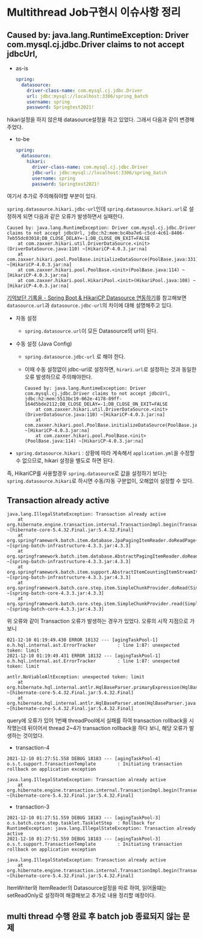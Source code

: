 # Multithread Job구현시 이슈사항 정리

## Caused by: java.lang.RuntimeException: Driver com.mysql.cj.jdbc.Driver claims to not accept jdbcUrl,

- as-is

  ```yaml
  spring:
    datasource:
      driver-class-name: com.mysql.cj.jdbc.Driver
      url: jdbc:mysql://localhost:3306/spring_batch
      username: spring
      password: Springtest2021!
  ```

hikari설정을 하지 않은채 datasource설정을 하고 있었다. 그래서 다음과 같이 변경해 주었다.

- to-be

  ```yaml
  spring:
    datasource:
      hikari:
        driver-class-name: com.mysql.cj.jdbc.Driver
        jdbc-url: jdbc:mysql://localhost:3306/spring_batch
        username: spring
        password: Springtest2021!
  ```

여기서 추가로 주의해줘야할 부분이 있다.

`spring.datasource.hikari.jdbc-url`인데 `spring.datasource.hikari.url`로 설정하게 되면 다음과 같은 오류가 발생하면서 실패한다.

```
Caused by: java.lang.RuntimeException: Driver com.mysql.cj.jdbc.Driver claims to not accept jdbcUrl, jdbc:h2:mem:bc4ba7e6-c5cd-4c61-8406-7eb55dc03018;DB_CLOSE_DELAY=-1;DB_CLOSE_ON_EXIT=FALSE
	at com.zaxxer.hikari.util.DriverDataSource.<init>(DriverDataSource.java:110) ~[HikariCP-4.0.3.jar:na]
	at com.zaxxer.hikari.pool.PoolBase.initializeDataSource(PoolBase.java:331) ~[HikariCP-4.0.3.jar:na]
	at com.zaxxer.hikari.pool.PoolBase.<init>(PoolBase.java:114) ~[HikariCP-4.0.3.jar:na]
	at com.zaxxer.hikari.pool.HikariPool.<init>(HikariPool.java:108) ~[HikariCP-4.0.3.jar:na]
```



[기억보단 기록을 - Spring Boot & HikariCP Datasource 연동하기](https://jojoldu.tistory.com/296)를 참고해보면 `datasource.url`과 `datasource.jdbc-url`의 차이에 대해 설명해주고 있다.

- 자동 설정

  - `spring.datasource.url`이 모든 Datasource의 url이 된다.

- 수동 설정 (Java Config)

  - `spring.datasource.jdbc-url` 로 해야 한다. 

  - 이때 수동 설정없이 jdbc-url로 설정하면, `hirari.url`로 설정하는 것과 동일한 오류 발생하므로 주의해야한다.

    ```
    Caused by: java.lang.RuntimeException: Driver com.mysql.cj.jdbc.Driver claims to not accept jdbcUrl, jdbc:h2:mem:5513bc19-062e-4178-89ff-164d5bde2112;DB_CLOSE_DELAY=-1;DB_CLOSE_ON_EXIT=FALSE
    	at com.zaxxer.hikari.util.DriverDataSource.<init>(DriverDataSource.java:110) ~[HikariCP-4.0.3.jar:na]
    	at com.zaxxer.hikari.pool.PoolBase.initializeDataSource(PoolBase.java:331) ~[HikariCP-4.0.3.jar:na]
    	at com.zaxxer.hikari.pool.PoolBase.<init>(PoolBase.java:114) ~[HikariCP-4.0.3.jar:na]
    ```

-  `spring.datasource.hikari` : 상황에 따라 계속해서 `application.yml`을 수정할 수 없으므로,  hikari 설정을 별도로 하면 된다.

즉, HikariCP를 사용할경우 `spring.datasource`로 값을 설정하기 보다는 `spring.datasource.hikari`로 하시면 수동/자동 구분없이, 오해없이 설정할 수 있다.

  

## Transaction already active

```
java.lang.IllegalStateException: Transaction already active
	at org.hibernate.engine.transaction.internal.TransactionImpl.begin(TransactionImpl.java:74) ~[hibernate-core-5.4.32.Final.jar:5.4.32.Final]
	at org.springframework.batch.item.database.JpaPagingItemReader.doReadPage(JpaPagingItemReader.java:193) ~[spring-batch-infrastructure-4.3.3.jar:4.3.3]
	at org.springframework.batch.item.database.AbstractPagingItemReader.doRead(AbstractPagingItemReader.java:110) ~[spring-batch-infrastructure-4.3.3.jar:4.3.3]
	at org.springframework.batch.item.support.AbstractItemCountingItemStreamItemReader.read(AbstractItemCountingItemStreamItemReader.java:93) ~[spring-batch-infrastructure-4.3.3.jar:4.3.3]
	at org.springframework.batch.core.step.item.SimpleChunkProvider.doRead(SimpleChunkProvider.java:99) ~[spring-batch-core-4.3.3.jar:4.3.3]
	at org.springframework.batch.core.step.item.SimpleChunkProvider.read(SimpleChunkProvider.java:180) ~[spring-batch-core-4.3.3.jar:4.3.3]
```

위 오류와 같이 Transaction 오류가 발생하는 경우가 있었다. 오류의 시작 지점으로 가보니

```
021-12-10 01:19:49.430 ERROR 18132 --- [agingTaskPool-1] o.h.hql.internal.ast.ErrorTracker        : line 1:87: unexpected token: limit
2021-12-10 01:19:49.431 ERROR 18132 --- [agingTaskPool-1] o.h.hql.internal.ast.ErrorTracker        : line 1:87: unexpected token: limit

antlr.NoViableAltException: unexpected token: limit
	at org.hibernate.hql.internal.antlr.HqlBaseParser.primaryExpression(HqlBaseParser.java:1113) ~[hibernate-core-5.4.32.Final.jar:5.4.32.Final]
	at org.hibernate.hql.internal.antlr.HqlBaseParser.atom(HqlBaseParser.java:3946) ~[hibernate-core-5.4.32.Final.jar:5.4.32.Final]

```

query에 오류가 있어 1번째 threadPool에서 실패를 하여 transaction rollback을 시작했는데 뒤이어서 thread 2~4가 transaction rollback을 하다 보니, 해당 오류가 발생하는 것이었다.

- transaction-4

```2021-12-10 01:27:51.558 DEBUG 18183 --- [agingTaskPool-4] o.s.batch.core.step.tasklet.TaskletStep  : Rollback for RuntimeException: java.lang.IllegalStateException: Transaction already active
2021-12-10 01:27:51.558 DEBUG 18183 --- [agingTaskPool-4] o.s.t.support.TransactionTemplate        : Initiating transaction rollback on application exception

java.lang.IllegalStateException: Transaction already active
	at org.hibernate.engine.transaction.internal.TransactionImpl.begin(TransactionImpl.java:74) ~[hibernate-core-5.4.32.Final.jar:5.4.32.Final]
```

- transaction-3

```
2021-12-10 01:27:51.559 DEBUG 18183 --- [agingTaskPool-3] o.s.batch.core.step.tasklet.TaskletStep  : Rollback for RuntimeException: java.lang.IllegalStateException: Transaction already active
2021-12-10 01:27:51.559 DEBUG 18183 --- [agingTaskPool-3] o.s.t.support.TransactionTemplate        : Initiating transaction rollback on application exception

java.lang.IllegalStateException: Transaction already active
	at org.hibernate.engine.transaction.internal.TransactionImpl.begin(TransactionImpl.java:74) ~[hibernate-core-5.4.32.Final.jar:5.4.32.Final]

```

ItemWriter와 ItemReader의 Datasource설정을 따로 하여, 읽어올떄는 setReadOnly로 설정하여 해결해보고 추가로 내용 정리할 예정이다.



## multi thread 수행 완료 후 batch job 종료되지 않는 문제